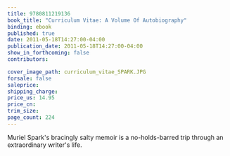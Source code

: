 ```yaml
---
title: 9780811219136
book_title: "Curriculum Vitae: A Volume Of Autobiography"
binding: ebook
published: true
date: 2011-05-18T14:27:00-04:00
publication_date: 2011-05-18T14:27:00-04:00
show_in_forthcoming: false
contributors:

cover_image_path: curriculum_vitae_SPARK.JPG
forsale: false
saleprice:
shipping_charge:
price_us: 14.95
price_cn:
trim_size:
page_count: 224
---
```

Muriel Spark's bracingly salty memoir is a no-holds-barred trip through an extraordinary writer's life.

